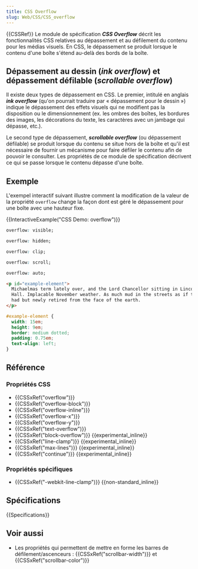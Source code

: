 ```yaml
---
title: CSS Overflow
slug: Web/CSS/CSS_overflow
---
```


{{CSSRef}}
Le module de spécification **_CSS Overflow_** décrit les fonctionnalités CSS relatives au dépassement et au défilement du contenu pour les médias visuels. En CSS, le dépassement se produit lorsque le contenu d'une boîte s'étend au-delà des bords de la boîte.

## Dépassement au dessin (_ink overflow_) et dépassement défilable (_scrollable overflow_)

Il existe deux types de dépassement en CSS. Le premier, intitulé en anglais **_ink overflow_** (qu'on pourrait traduire par « dépassement pour le dessin ») indique le dépassement des effets visuels qui ne modifient pas la disposition ou le dimensionnement (ex. les ombres des boîtes, les bordures des images, les décorations du texte, les caractères avec un jambage qui dépasse, etc.).

Le second type de dépassement, **_scrollable overflow_** (ou dépassement défilable) se produit lorsque du contenu se situe hors de la boîte et qu'il est nécessaire de fournir un mécanisme pour faire défiler le contenu afin de pouvoir le consulter. Les propriétés de ce module de spécification décrivent ce qui se passe lorsque le contenu dépasse d'une boîte.

## Exemple

L'exempel interactif suivant illustre comment la modification de la valeur de la propriété `overflow` change la façon dont est géré le dépassement pour une boîte avec une hauteur fixe.

{{InteractiveExample("CSS Demo: overflow")}}

```css interactive-example-choice
overflow: visible;
```

```css interactive-example-choice
overflow: hidden;
```

```css interactive-example-choice
overflow: clip;
```

```css interactive-example-choice
overflow: scroll;
```

```css interactive-example-choice
overflow: auto;
```

```html interactive-example
<p id="example-element">
  Michaelmas term lately over, and the Lord Chancellor sitting in Lincoln's Inn
  Hall. Implacable November weather. As much mud in the streets as if the waters
  had but newly retired from the face of the earth.
</p>
```

```css interactive-example
#example-element {
  width: 15em;
  height: 9em;
  border: medium dotted;
  padding: 0.75em;
  text-align: left;
}
```

## Référence

### Propriétés CSS

- {{CSSxRef("overflow")}}
- {{CSSxRef("overflow-block")}}
- {{CSSxRef("overflow-inline")}}
- {{CSSxRef("overflow-x")}}
- {{CSSxRef("overflow-y")}}
- {{CSSxRef("text-overflow")}}
- {{CSSxRef("block-overflow")}} {{experimental_inline}}
- {{CSSxRef("line-clamp")}} {{experimental_inline}}
- {{CSSxRef("max-lines")}} {{experimental_inline}}
- {{CSSxRef("continue")}} {{experimental_inline}}

### Propriétés spécifiques

- {{CSSxRef("-webkit-line-clamp")}} {{non-standard_inline}}

## Spécifications

{{Specifications}}

## Voir aussi

- Les propriétés qui permettent de mettre en forme les barres de défilement/ascenceurs : {{CSSxRef("scrollbar-width")}} et {{CSSxRef("scrollbar-color")}}
